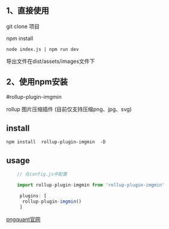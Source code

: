 
## 1、直接使用
git clone 项目

npm install

```
node index.js | npm run dev
```

导出文件在dist/assets/images文件下

## 2、使用npm安装
#rollup-plugin-imgmin 

rollup 图片压缩插件 (目前仅支持压缩png、jpg、svg)

## install
```
npm install  rollup-plugin-imgmin  -D
```
## usage

``` javascript
    // 在config.js中配置

    import rollup-plugin-imgmin from 'rollup-plugin-imgmin'

     plugins: [
      rollup-plugin-imgmin()
     ]

```

[pngquant官网](https://pngquant.org/)